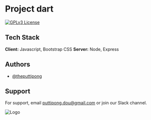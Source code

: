 # Project dart
[![GPLv3 License](https://img.shields.io/badge/License-GPL%20v3-yellow.svg)](https://opensource.org/licenses/)


## Tech Stack
**Client:** Javascript, Bootstrap CSS
**Server:** Node, Express


## Authors
- [@theputtipong](https://www.github.com/octokatherine)


## Support
For support, email puttipong.dou@gmail.com or join our Slack channel.


![Logo](https://dev-to-uploads.s3.amazonaws.com/uploads/articles/th5xamgrr6se0x5ro4g6.png)

